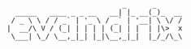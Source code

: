 <pre>

                              _      _
     _____   ____ _ _ __   __| |_ __(_)_  __
    / _ \ \ / / _` | '_ \ / _` | '__| \ \/ /
   |  __/\ V / (_| | | | | (_| | |  | |\>  x
    \___| \_/ \__,_|_| |_|\__,_|_|  |_/_/\_\

</pre>
